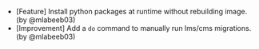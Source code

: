 - [Feature] Install python packages at runtime without rebuilding image. (by @mlabeeb03)
- [Improvement] Add a `do` command to manually run lms/cms migrations. (by @mlabeeb03)